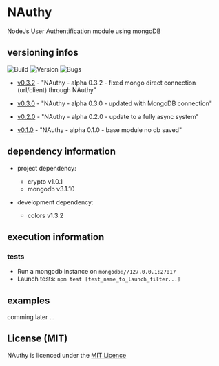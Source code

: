 # NAuthy
NodeJs User Authentification module using mongoDB

## versioning infos
![Build](https://img.shields.io/badge/build-alpha-yellowgreen.svg)
![Version](https://img.shields.io/badge/version-0.3.2-blue.svg)
![Bugs](https://img.shields.io/badge/bug_report-0-brightgreen.svg)

  * [v0.3.2](https://github.com/hugodecasta/NAuthy/releases/tag/v0.3.2) - "NAuthy - alpha 0.3.2 - fixed mongo direct connection (url/client) through NAuthy"

  * [v0.3.0](https://github.com/hugodecasta/NAuthy/releases/tag/v0.3.0) - "NAuthy - alpha 0.3.0 - updated with MongoDB connection"

  * [v0.2.0](https://github.com/hugodecasta/NAuthy/releases/tag/v0.2.0) - "NAuthy - alpha 0.2.0 - update to a fully async system"

  * [v0.1.0](https://github.com/hugodecasta/NAuthy/releases/tag/v0.1.0) - "NAuthy - alpha 0.1.0 - base module no db saved"

## dependency information

  * project dependency:
    * crypto v1.0.1
    * mongodb v3.1.10

  * development dependency:
    * colors v1.3.2

## execution information

### tests

  * Run a mongodb instance on `mongodb://127.0.0.1:27017`
  * Launch tests: `npm test [test_name_to_launch_filter...]`

## examples
comming later ...

## License (MIT)
NAuthy is licenced under the [MIT Licence](LICENSE.md)